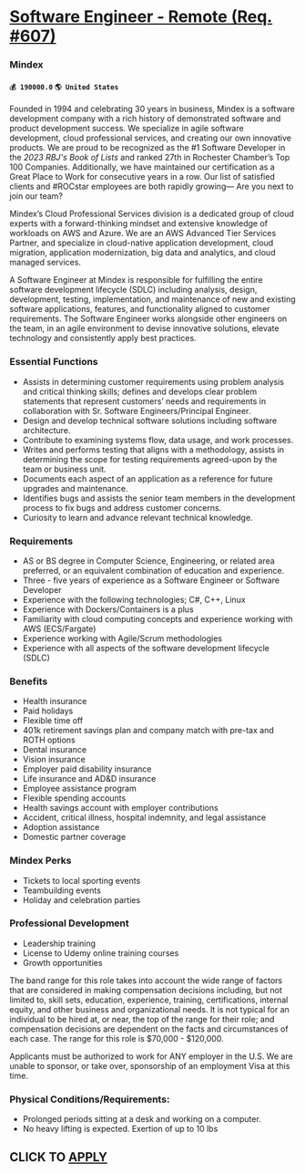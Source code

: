 # [Software Engineer - Remote (Req. #607)](https://www.remotewlb.com/apply/software-engineer-remote-req-607-57442)  
### Mindex  
#### `💰 190000.0` `🌎 United States`  

Founded in 1994 and celebrating 30 years in business, Mindex is a software development company with a rich history of demonstrated software and product development success. We specialize in agile software development, cloud professional services, and creating our own innovative products. We are proud to be recognized as the #1 Software Developer in the _2023 RBJ's Book of Lists_ and ranked 27th in Rochester Chamber’s Top 100 Companies. Additionally, we have maintained our certification as a Great Place to Work for consecutive years in a row. Our list of satisfied clients and #ROCstar employees are both rapidly growing— Are you next to join our team?

Mindex’s Cloud Professional Services division is a dedicated group of cloud experts with a forward-thinking mindset and extensive knowledge of workloads on AWS and Azure. We are an AWS Advanced Tier Services Partner, and specialize in cloud-native application development, cloud migration, application modernization, big data and analytics, and cloud managed services.

A Software Engineer at Mindex is responsible for fulfilling the entire software development lifecycle (SDLC) including analysis, design, development, testing, implementation, and maintenance of new and existing software applications, features, and functionality aligned to customer requirements. The Software Engineer works alongside other engineers on the team, in an agile environment to devise innovative solutions, elevate technology and consistently apply best practices.

### Essential Functions

  * Assists in determining customer requirements using problem analysis and critical thinking skills; defines and develops clear problem statements that represent customers’ needs and requirements in collaboration with Sr. Software Engineers/Principal Engineer.
  * Design and develop technical software solutions including software architecture.
  * Contribute to examining systems flow, data usage, and work processes.
  * Writes and performs testing that aligns with a methodology, assists in determining the scope for testing requirements agreed-upon by the team or business unit.
  * Documents each aspect of an application as a reference for future upgrades and maintenance.
  * Identifies bugs and assists the senior team members in the development process to fix bugs and address customer concerns.
  * Curiosity to learn and advance relevant technical knowledge.

### Requirements

  * AS or BS degree in Computer Science, Engineering, or related area preferred, or an equivalent combination of education and experience.
  * Three - five years of experience as a Software Engineer or Software Developer
  * Experience with the following technologies; C#, C++, Linux
  * Experience with Dockers/Containers is a plus
  * Familiarity with cloud computing concepts and experience working with AWS (ECS/Fargate)
  * Experience working with Agile/Scrum methodologies
  * Experience with all aspects of the software development lifecycle (SDLC)

### Benefits

  * Health insurance
  * Paid holidays
  * Flexible time off
  * 401k retirement savings plan and company match with pre-tax and ROTH options
  * Dental insurance
  * Vision insurance
  * Employer paid disability insurance
  * Life insurance and AD&D insurance
  * Employee assistance program
  * Flexible spending accounts
  * Health savings account with employer contributions
  * Accident, critical illness, hospital indemnity, and legal assistance
  * Adoption assistance
  * Domestic partner coverage

###  Mindex Perks

  * Tickets to local sporting events
  * Teambuilding events
  * Holiday and celebration parties

### Professional Development

  * Leadership training
  * License to Udemy online training courses
  * Growth opportunities

The band range for this role takes into account the wide range of factors that are considered in making compensation decisions including, but not limited to, skill sets, education, experience, training, certifications, internal equity, and other business and organizational needs. It is not typical for an individual to be hired at, or near, the top of the range for their role; and compensation decisions are dependent on the facts and circumstances of each case. The range for this role is $70,000 - $120,000.

Applicants must be authorized to work for ANY employer in the U.S. We are unable to sponsor, or take over, sponsorship of an employment Visa at this time.

### Physical Conditions/Requirements:

  * Prolonged periods sitting at a desk and working on a computer.
  * No heavy lifting is expected. Exertion of up to 10 lbs

  
## CLICK TO [APPLY](https://www.remotewlb.com/apply/software-engineer-remote-req-607-57442)

